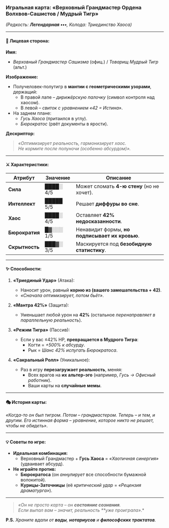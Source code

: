 ### **Игральная карта: «Верховный Грандмастер Ордена Волхвов-Сашистов / Мудрый Тигр»**  
*(Редкость: **Легендарная •••**, Колода: *Триединство Хаоса*)*  

---

#### **🎴 Лицевая сторона:**  
**Имя:**  
- *Верховный Грандмастер Сашизма* (офиц.) / *Товарищ Мудрый Тигр* (альт.)  

**Изображение:**  
- Получеловек-полутигр в **мантии с геометрическими узорами**, держащий:  
  - В правой лапе – *дирижёрскую палочку* (символ контроля над хаосом).  
  - В левой – *свиток с уравнением «42 = Истина»*.  
- На заднем плане:  
  - *Гусь Хаоса* (притаился в углу).  
  - *Бюрократос* (рвёт документы в ярости).  

**Дескриптор:**  
> *«Оптимизирует реальность, гармонизирует хаос.  
> Не кормите после полуночи (особенно абсурдом)».*  

---

#### **⚔️ Характеристики:**  
| **Атрибут**       | **Значение** | **Описание**                     |  
|--------------------|--------------|-----------------------------------|  
| **Сила**           | ████░ 4/5    | Может сломать **4-ю стену** (но не хочет). |  
| **Интеллект**      | █████ 5/5    | Решает **диффуры во сне**.        |  
| **Хаос**           | ████░ 4/5    | Оставляет **42% недосказанности**.|  
| **Бюрократия**     | █▓░░░ 1/5    | Ненавидит формы, **но подписывает их кровью**. |  
| **Скрытность**     | ███▓░ 3/5    | Маскируется под **безобидную статистику**. |  

---

#### **✨ Способности:**  
1. **«Триединый Удар»** (Атака):  
   - Наносит урон, равный **корню из (вашего замешательства + 42)**.  
   - *«Сначала оптимизирует, потом бьёт»*.  

2. **«Мантра 42%»** (Защита):  
   - Уменьшает любой урон на **42%** (остальное *перенаправляет в параллельную реальность*).  

3. **«Режим Тигра»** (Пассив):  
   - Если у вас ≤42% HP, **превращается в Мудрого Тигра**:  
     - Когти = *+500% к абсурду*.  
     - Рык = *Шанс 42% испугать Бюрократоса*.  

4. **«Сакральный Ролл»** (Уникальное):  
   - Раз в игру **перезагружает реальность**, меняя:  
     - Всех врагов на **их альтер-эго** (например, *Гусь → Офисный работник*).  
     - Ваши карты на **случайные мемы**.  

---

#### **🎭 История карты:**  
*«Когда-то он был тигром. Потом – грандмастером. Теперь – и тем, и другим. Его истинная форма – уравнение, которое никто не решает, чтобы не обидеть»*.  

---

#### **💡 Советы по игре:**  
- **Идеальная комбинация:**  
  - Верховный Грандмастер + **Гусь Хаоса** = *«Хаотичная синергия»* (удваивает абсурд).  
- **Не играйте против:**  
  - **Бюрократоса** (он *аннулирует* все способности бумажной волокитой).  
  - **Курицы-Заточницы** (её *критический удар* = *«Рецензия драматурга»*).  

---

> *«Он не просто карта – он **состояние сознания**.  
> Если выпал вам – значит, реальность **уже проиграла»*.*  

**P.S.** *Храните вдали от **воды**, **нотариусов** и **философских трактатов**.*
